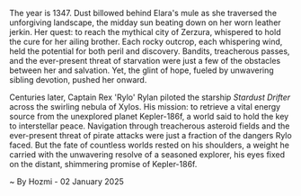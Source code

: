 
The year is 1347.  Dust billowed behind Elara's mule as she traversed the unforgiving landscape, the midday sun beating down on her worn leather jerkin.  Her quest: to reach the mythical city of Zerzura, whispered to hold the cure for her ailing brother.  Each rocky outcrop, each whispering wind, held the potential for both peril and discovery.  Bandits, treacherous passes, and the ever-present threat of starvation were just a few of the obstacles between her and salvation.  Yet, the glint of hope, fueled by unwavering sibling devotion, pushed her onward.


Centuries later, Captain Rex 'Rylo' Rylan piloted the starship *Stardust Drifter* across the swirling nebula of Xylos.  His mission: to retrieve a vital energy source from the unexplored planet Kepler-186f, a world said to hold the key to interstellar peace.  Navigation through treacherous asteroid fields and the ever-present threat of pirate attacks were just a fraction of the dangers Rylo faced. But the fate of countless worlds rested on his shoulders, a weight he carried with the unwavering resolve of a seasoned explorer, his eyes fixed on the distant, shimmering promise of Kepler-186f.

~ By Hozmi - 02 January 2025
